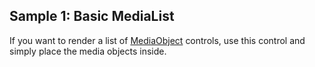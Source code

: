 ## Sample 1: Basic MediaList

If you want to render a list of [MediaObject](~/controls/bootstrap/MediaObject) controls, use this control and simply place the media objects inside.

